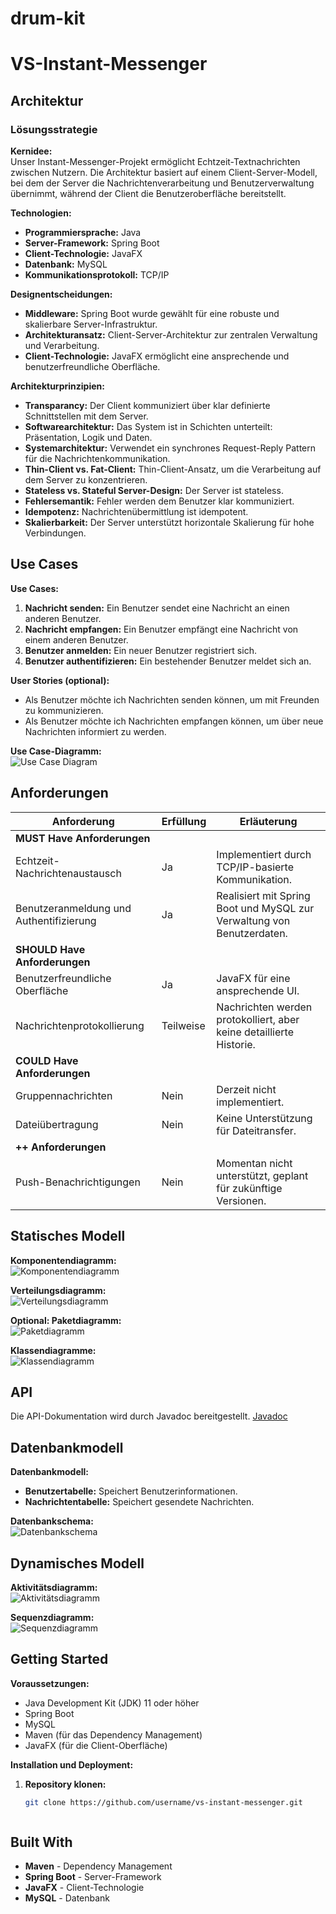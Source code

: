 # drum-kit
# VS-Instant-Messenger

## Architektur

### Lösungsstrategie

**Kernidee:**  
Unser Instant-Messenger-Projekt ermöglicht Echtzeit-Textnachrichten zwischen Nutzern. Die Architektur basiert auf einem Client-Server-Modell, bei dem der Server die Nachrichtenverarbeitung und Benutzerverwaltung übernimmt, während der Client die Benutzeroberfläche bereitstellt.

**Technologien:**  
- **Programmiersprache:** Java
- **Server-Framework:** Spring Boot
- **Client-Technologie:** JavaFX
- **Datenbank:** MySQL
- **Kommunikationsprotokoll:** TCP/IP

**Designentscheidungen:**
- **Middleware:** Spring Boot wurde gewählt für eine robuste und skalierbare Server-Infrastruktur.
- **Architekturansatz:** Client-Server-Architektur zur zentralen Verwaltung und Verarbeitung.
- **Client-Technologie:** JavaFX ermöglicht eine ansprechende und benutzerfreundliche Oberfläche.

**Architekturprinzipien:**
- **Transparancy:** Der Client kommuniziert über klar definierte Schnittstellen mit dem Server.
- **Softwarearchitektur:** Das System ist in Schichten unterteilt: Präsentation, Logik und Daten.
- **Systemarchitektur:** Verwendet ein synchrones Request-Reply Pattern für die Nachrichtenkommunikation.
- **Thin-Client vs. Fat-Client:** Thin-Client-Ansatz, um die Verarbeitung auf dem Server zu konzentrieren.
- **Stateless vs. Stateful Server-Design:** Der Server ist stateless.
- **Fehlersemantik:** Fehler werden dem Benutzer klar kommuniziert.
- **Idempotenz:** Nachrichtenübermittlung ist idempotent.
- **Skalierbarkeit:** Der Server unterstützt horizontale Skalierung für hohe Verbindungen.

## Use Cases

**Use Cases:**
1. **Nachricht senden:** Ein Benutzer sendet eine Nachricht an einen anderen Benutzer.
2. **Nachricht empfangen:** Ein Benutzer empfängt eine Nachricht von einem anderen Benutzer.
3. **Benutzer anmelden:** Ein neuer Benutzer registriert sich.
4. **Benutzer authentifizieren:** Ein bestehender Benutzer meldet sich an.

**User Stories (optional):**
- Als Benutzer möchte ich Nachrichten senden können, um mit Freunden zu kommunizieren.
- Als Benutzer möchte ich Nachrichten empfangen können, um über neue Nachrichten informiert zu werden.

**Use Case-Diagramm:**  
![Use Case Diagram](path/to/use-case-diagram.png)

## Anforderungen

| Anforderung                        | Erfüllung  | Erläuterung                                                               |
|------------------------------------|------------|---------------------------------------------------------------------------|
| **MUST Have Anforderungen**        |            |                                                                           |
| Echtzeit-Nachrichtenaustausch       | Ja         | Implementiert durch TCP/IP-basierte Kommunikation.                         |
| Benutzeranmeldung und Authentifizierung | Ja         | Realisiert mit Spring Boot und MySQL zur Verwaltung von Benutzerdaten.     |
| **SHOULD Have Anforderungen**      |            |                                                                           |
| Benutzerfreundliche Oberfläche      | Ja         | JavaFX für eine ansprechende UI.                                          |
| Nachrichtenprotokollierung          | Teilweise  | Nachrichten werden protokolliert, aber keine detaillierte Historie.       |
| **COULD Have Anforderungen**        |            |                                                                           |
| Gruppennachrichten                  | Nein       | Derzeit nicht implementiert.                                              |
| Dateiübertragung                    | Nein       | Keine Unterstützung für Dateitransfer.                                    |
| **++ Anforderungen**                |            |                                                                           |
| Push-Benachrichtigungen             | Nein       | Momentan nicht unterstützt, geplant für zukünftige Versionen.            |

## Statisches Modell

**Komponentendiagramm:**  
![Komponentendiagramm](path/to/component-diagram.png)

**Verteilungsdiagramm:**  
![Verteilungsdiagramm](path/to/distribution-diagram.png)

**Optional: Paketdiagramm:**  
![Paketdiagramm](path/to/package-diagram.png)

**Klassendiagramme:**  
![Klassendiagramm](path/to/class-diagram.png)

## API

Die API-Dokumentation wird durch Javadoc bereitgestellt. [Javadoc](path/to/api-docs)

## Datenbankmodell

**Datenbankmodell:**  
- **Benutzertabelle:** Speichert Benutzerinformationen.
- **Nachrichtentabelle:** Speichert gesendete Nachrichten.

**Datenbankschema:**  
![Datenbankschema](path/to/database-schema.png)

## Dynamisches Modell

**Aktivitätsdiagramm:**  
![Aktivitätsdiagramm](path/to/activity-diagram.png)

**Sequenzdiagramm:**  
![Sequenzdiagramm](path/to/sequence-diagram.png)

## Getting Started

**Voraussetzungen:**
- Java Development Kit (JDK) 11 oder höher
- Spring Boot
- MySQL
- Maven (für das Dependency Management)
- JavaFX (für die Client-Oberfläche)

**Installation und Deployment:**

1. **Repository klonen:**
   ```bash
   git clone https://github.com/username/vs-instant-messenger.git



## Built With

- **Maven** - Dependency Management
- **Spring Boot** - Server-Framework
- **JavaFX** - Client-Technologie
- **MySQL** - Datenbank
